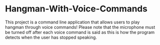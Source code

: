 # Hangman-With-Voice-Commands
This project is a command line application that allows users to play hangman through voice commands!
Please note that the microphone must be turned off after each voice command is said as this is how the program detects when the user has stopped speaking.

